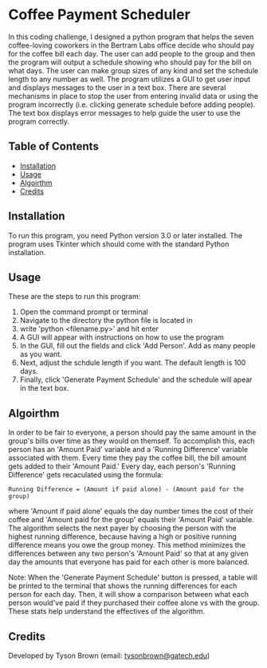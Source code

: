 # Coffee Payment Scheduler

In this coding challenge, I designed a python program that helps the seven coffee-loving
coworkers in the Bertram Labs office decide who should pay for the coffee bill each
day. The user can add people to the group and then the program will output a
schedule showing who should pay for the bill on what days. The user can make group
sizes of any kind and set the schedule length to any number as well. The program
utilizes a GUI to get user input and displays messages to the user in a text box.
There are several mechanisms in place to stop the user from entering invalid data
or using the program incorrectly (i.e. clicking generate schedule before adding people).
The text box displays error messages to help guide the user to use the program correctly.

## Table of Contents

- [Installation](#installation)
- [Usage](#usage)
- [Algoirthm](#algorithm)
- [Credits](#credits)

## Installation

To run this program, you need Python version 3.0 or later installed. The program
uses Tkinter which should come with the standard Python installation.

## Usage

These are the steps to run this program:
1. Open the command prompt or terminal
2. Navigate to the directory the python file is located in
3. write 'python <filename.py>' and hit enter
4. A GUI will appear with instructions on how to use the program
5. In the GUI, fill out the fields and click 'Add Person'. Add as many people as you want.
6. Next, adjust the schdule length if you want. The default length is 100 days.
7. Finally, click 'Generate Payment Schedule' and the schedule will apear in the text box.

## Algoirthm

In order to be fair to everyone, a person should pay the same amount in the group's bills
over time as they would on themself. To accomplish this, each person has an 'Amount Paid'
variable and a 'Running Difference' variable associated with them. Every time they pay
the coffee bill, the bill amount gets added to their 'Amount Paid.' Every day, each person's
'Running Difference' gets recaculated using the formula:

    Running Difference = (Amount if paid alone) - (Amount paid for the group)

where 'Amount if paid alone' equals the day number times the cost of their coffee and 
'Amount paid for the group' equals their 'Amount Paid' variable. The algorithm selects
the next payer by choosing the person with the highest running difference, because
having a high or positive running difference means you owe the group money. This method
minimizes the differences between any two person's 'Amount Paid' so that at any given
day the amounts that everyone has paid for each other is more balanced.

Note: When the 'Generate Payment Schedule' button is pressed, a table will be printed
to the terminal that shows the running differences for each person for each day. Then,
it will show a comparison between what each person would've paid if they purchased
their coffee alone vs with the group. These stats help understand the effectives of
the algorithm.

## Credits

Developed by Tyson Brown (email: tysonbrown@gatech.edu)
